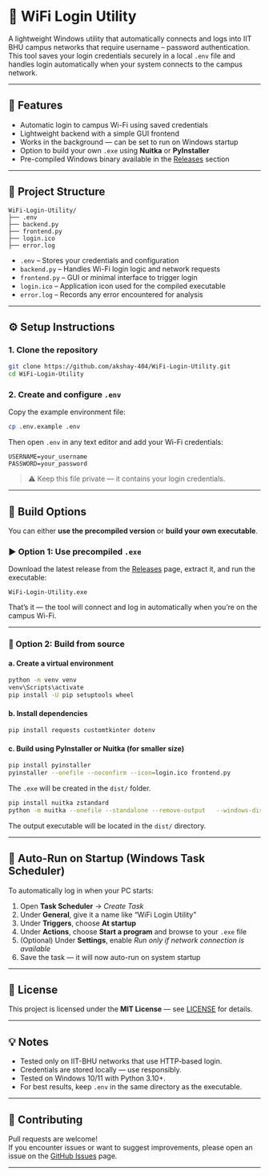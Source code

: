 # 🛜 WiFi Login Utility

A lightweight Windows utility that automatically connects and logs into IIT BHU campus networks that require username – password authentication.
This tool saves your login credentials securely in a local `.env` file and handles login automatically when your system connects to the campus network.

---

## 🚀 Features

- Automatic login to campus Wi-Fi using saved credentials  
- Lightweight backend with a simple GUI frontend  
- Works in the background — can be set to run on Windows startup  
- Option to build your own `.exe` using **Nuitka** or **PyInstaller**  
- Pre-compiled Windows binary available in the [Releases](../../releases) section  

---

## 📁 Project Structure

```
WiFi-Login-Utility/
├── .env
├── backend.py
├── frontend.py
├── login.ico
├── error.log
```

- `.env` – Stores your credentials and configuration  
- `backend.py` – Handles Wi-Fi login logic and network requests  
- `frontend.py` – GUI or minimal interface to trigger login  
- `login.ico` – Application icon used for the compiled executable
- `error.log` – Records any error encountered for analysis

---

## ⚙️ Setup Instructions

### 1. Clone the repository

```bash
git clone https://github.com/akshay-404/WiFi-Login-Utility.git
cd WiFi-Login-Utility
```

### 2. Create and configure `.env`

Copy the example environment file:

```bash
cp .env.example .env
```

Then open `.env` in any text editor and add your Wi-Fi credentials:

```
USERNAME=your_username
PASSWORD=your_password
```

> ⚠️ Keep this file private — it contains your login credentials.

---

## 🧱 Build Options

You can either **use the precompiled version** or **build your own executable**.

### ▶️ Option 1: Use precompiled `.exe`

Download the latest release from the [Releases](../../releases) page, extract it, and run the executable:

```
WiFi-Login-Utility.exe
```

That’s it — the tool will connect and log in automatically when you’re on the campus Wi-Fi.

---

### 🧩 Option 2: Build from source

#### a. Create a virtual environment

```bash
python -m venv venv
venv\Scripts\activate
pip install -U pip setuptools wheel
```

#### b. Install dependencies
```bash
pip install requests customtkinter dotenv
```

#### c. Build using **PyInstaller** or **Nuitka** (for smaller size)

```bash
pip install pyinstaller
pyinstaller --onefile --noconfirm --icon=login.ico frontend.py
```
The `.exe` will be created in the `dist/` folder.

```bash
pip install nuitka zstandard
python -m nuitka --onefile --standalone --remove-output   --windows-disable-console --windows-icon-from-ico=login.ico   --lto=yes frontend.py
```
The output executable will be located in the `dist/` directory.

---

## 🔁 Auto-Run on Startup (Windows Task Scheduler)

To automatically log in when your PC starts:

1. Open **Task Scheduler** → *Create Task*  
2. Under **General**, give it a name like “WiFi Login Utility”  
3. Under **Triggers**, choose **At startup**  
4. Under **Actions**, choose **Start a program** and browse to your `.exe` file  
5. (Optional) Under **Settings**, enable *Run only if network connection is available*  
6. Save the task — it will now auto-run on system startup

---

## 🪪 License

This project is licensed under the **MIT License** — see [LICENSE](LICENSE) for details.

---

## 💡 Notes

- Tested only on IIT-BHU networks that use HTTP-based login.  
- Credentials are stored locally — use responsibly.  
- Tested on Windows 10/11 with Python 3.10+.  
- For best results, keep `.env` in the same directory as the executable.

---

## 🤝 Contributing

Pull requests are welcome!  
If you encounter issues or want to suggest improvements, please open an issue on the [GitHub Issues](../../issues) page.

---

